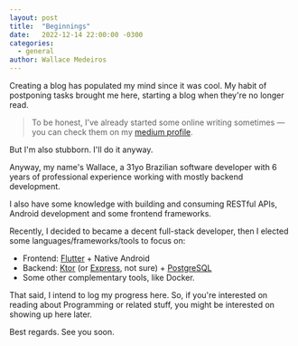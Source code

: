 ```yaml
---
layout: post
title:  "Beginnings"
date:   2022-12-14 22:00:00 -0300
categories:
  - general
author: Wallace Medeiros
---
```

Creating a blog has populated my mind since it was cool. My habit of postponing tasks brought me here, starting a blog when they're no longer read.

> To be honest, I've already started some online writing sometimes — you can check them on my [medium profile](https://medium.com/@wallacejme).

But I'm also stubborn. I'll do it anyway.

Anyway, my name's Wallace, a 31yo Brazilian software developer with 6 years of professional experience working with mostly backend development.

I also have some knowledge with building and consuming RESTful APIs, Android development and some frontend frameworks.

Recently, I decided to became a decent full-stack developer, then I elected some languages/frameworks/tools to focus on:

- Frontend: [Flutter](https://github.com/flutter/flutter) + Native Android
- Backend: [Ktor](https://github.com/ktorio/ktor) (or [Express](https://github.com/expressjs/express), not sure) + [PostgreSQL](https://github.com/postgres/postgres)
- Some other complementary tools, like Docker.

That said, I intend to log my progress here.
So, if you're interested on reading about Programming or related stuff, you might be interested on showing up here later.

Best regards.
See you soon.
